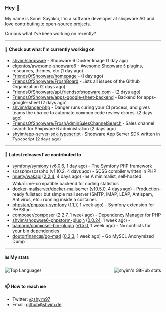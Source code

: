 ### Hey 👋

My name is Soner Sayakci, I'm a software developer at shopware AG and love contributing to open-source projects.

Curious what I've been working on recently?

---

#### 👷 Check out what I'm currently working on

- [shyim/shopware](https://github.com/shyim/shopware) - Shopware 6 Docker Image (1 day ago)
- [elgentos/awesome-shopware6](https://github.com/elgentos/awesome-shopware6) - Awesome Shopware 6 plugins, resources, themes, etc (1 day ago)
- [FriendsOfShopware/homepage](https://github.com/FriendsOfShopware/homepage) -  (1 day ago)
- [FriendsOfShopware/FroshBoard](https://github.com/FriendsOfShopware/FroshBoard) - Lists all issues of the Github Organization (2 days ago)
- [FriendsOfShopware/api.friendsofshopware.com](https://github.com/FriendsOfShopware/api.friendsofshopware.com) -  (2 days ago)
- [FriendsOfShopware/apps-google-sheet-backend](https://github.com/FriendsOfShopware/apps-google-sheet-backend) - Backend for apps-google-sheet (2 days ago)
- [shyim/danger-php](https://github.com/shyim/danger-php) - Danger runs during your CI process, and gives teams the chance to automate common code review chores. (2 days ago)
- [FriendsOfShopware/FroshAdminSalesChannelSearch](https://github.com/FriendsOfShopware/FroshAdminSalesChannelSearch) - Sales channel search for Shopware 6 administration (2 days ago)
- [shyim/app-server-sdk-typescript](https://github.com/shyim/app-server-sdk-typescript) - Shopware App Server SDK written in Typescript (2 days ago)

---

#### 🔭 Latest releases I've contributed to

- [symfony/symfony](https://github.com/symfony/symfony) ([v6.0.6](https://github.com/symfony/symfony/releases/tag/v6.0.6), 1 day ago) - The Symfony PHP framework
- [scssphp/scssphp](https://github.com/scssphp/scssphp) ([v1.10.2](https://github.com/scssphp/scssphp/releases/tag/v1.10.2), 4 days ago) - SCSS compiler written in PHP
- [muety/wakapi](https://github.com/muety/wakapi) ([2.2.4](https://github.com/muety/wakapi/releases/tag/2.2.4), 4 days ago) - 📊 A minimalist, self-hosted WakaTime-compatible backend for coding statistics
- [docker-mailserver/docker-mailserver](https://github.com/docker-mailserver/docker-mailserver) ([v10.5.0](https://github.com/docker-mailserver/docker-mailserver/releases/tag/v10.5.0), 4 days ago) - Production-ready fullstack but simple mail server (SMTP, IMAP, LDAP, Antispam, Antivirus, etc.) running inside a container.
- [phpstan/phpstan-symfony](https://github.com/phpstan/phpstan-symfony) ([1.1.7](https://github.com/phpstan/phpstan-symfony/releases/tag/1.1.7), 1 week ago) - Symfony extension for PHPStan
- [composer/composer](https://github.com/composer/composer) ([2.2.7](https://github.com/composer/composer/releases/tag/2.2.7), 1 week ago) - Dependency Manager for PHP
- [shyim/shopware6-phpstorm-plugin](https://github.com/shyim/shopware6-phpstorm-plugin) ([0.0.24](https://github.com/shyim/shopware6-phpstorm-plugin/releases/tag/0.0.24), 1 week ago) - 
- [bamarni/composer-bin-plugin](https://github.com/bamarni/composer-bin-plugin) ([v1.5.0](https://github.com/bamarni/composer-bin-plugin/releases/tag/v1.5.0), 1 week ago) - No conflicts for your bin dependencies
- [doutorfinancas/go-mad](https://github.com/doutorfinancas/go-mad) ([0.2.3](https://github.com/doutorfinancas/go-mad/releases/tag/0.2.3), 1 week ago) - Go MySQL Anonymized Dump

---

#### 📊 My stats

<img align="right" alt="shyim's GitHub stats" src="https://github-readme-stats.vercel.app/api?username=shyim&count_private=1&show_icons=true&" />

![Top Languages](https://github-readme-stats.vercel.app/api/top-langs/?username=shyim)

---

#### 📫 How to reach me

- Twitter: [@shyim97](https://twitter.com/shyim97)
- Email: [github@shyim.de](mailto://github@shyim.de)
